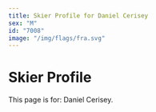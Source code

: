 ```yaml
---
title: Skier Profile for Daniel Cerisey
sex: "M"
id: "7008"
image: "/img/flags/fra.svg" 
---
```


# Skier Profile

This page is for: Daniel Cerisey.
    